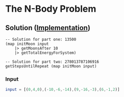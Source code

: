 # The N-Body Problem

## Solution ([Implementation](../../src/Moon.elm))

```
-- Solution for part one: 13500
(map initMoon input
    |> getMoonsAfter 10
    |> getTotalEnergyForSystem)

-- Solution for part two: 278013787106916
getStepsUntilRepeat (map initMoon input)
```

### Input

```elm
input = [(0,4,0),(-10,-6,-14),(9,-16,-3),(6,-1,2)]
```
